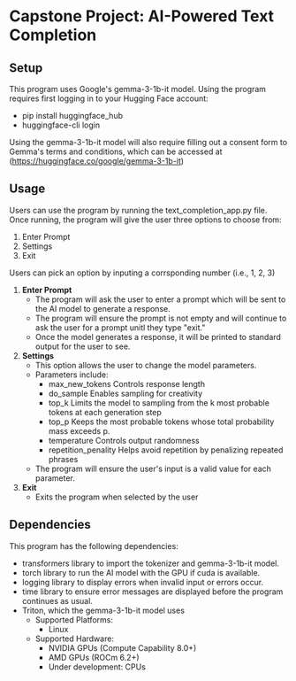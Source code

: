 # Capstone Project: AI-Powered Text Completion
## Setup
This program uses Google's gemma-3-1b-it model.
Using the program requires first logging in to your Hugging Face account:
- pip install huggingface_hub
- huggingface-cli login

Using the gemma-3-1b-it model will also require filling out a consent form to Gemma's terms and conditions, which can be accessed at (https://huggingface.co/google/gemma-3-1b-it)

## Usage
Users can use the program by running the text_completion_app.py file. Once running, the program will give the user three options to choose from:
1. Enter Prompt
2. Settings
3. Exit

Users can pick an option by inputing a corrsponding number (i.e., 1, 2, 3)
1. __Enter Prompt__
   - The program will ask the user to enter a prompt which will be sent to the AI model to generate a response.
   - The program will ensure the prompt is not empty and will continue to ask the user for a prompt unitl they type "exit."
   - Once the model generates a response, it will be printed to standard output for the user to see.
2. __Settings__
   - This option allows the user to change the model parameters.
   - Parameters include:
       - max_new_tokens         Controls response length
       - do_sample              Enables sampling for creativity
       - top_k                  Limits the model to sampling from the k most probable tokens at each generation step
       - top_p                  Keeps the most probable tokens whose total probability mass exceeds p.
       - temperature            Controls output randomness
       - repetition_penality    Helps avoid repetition by penalizing repeated phrases
   - The program will ensure the user's input is a valid value for each parameter.
3. __Exit__
   - Exits the program when selected by the user

## Dependencies
This program has the following dependencies:
- transformers library to import the tokenizer and gemma-3-1b-it model.
- torch library to run the AI model with the GPU if cuda is available.
- logging library to display errors when invalid input or errors occur.
- time library to ensure error messages are displayed before the program continues as usual.
- Triton, which the gemma-3-1b-it model uses
  - Supported Platforms:
    - Linux
  - Supported Hardware:
    - NVIDIA GPUs (Compute Capability 8.0+)
    - AMD GPUs (ROCm 6.2+)
    - Under development: CPUs
